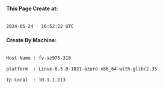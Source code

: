 
   
#### This Page Create at:

```bash

2024-05-24 - 16:52:22 UTC

```

#### Create By Machine:

```bash

Host Name : fv-az975-318

platform  : Linux-6.5.0-1021-azure-x86_64-with-glibc2.35

Ip Local  : 10.1.1.113

```

